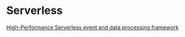 # Serverless 

[High-Performance Serverless event and data processing framework](https://github.com/nuclio/nuclio)


